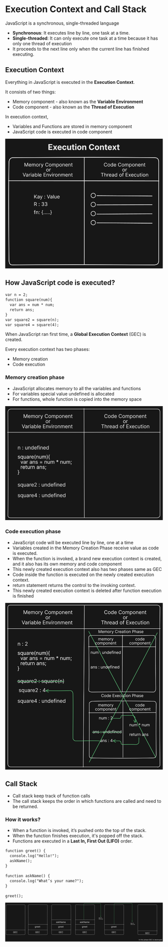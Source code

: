 # Execution Context and Call Stack

JavaScript is a synchronous, single-threaded language

- **Synchronous**: It executes line by line, one task at a time.
- **Single-threaded**: It can only execute one task at a time because it has only one thread of execution
- It proceeds to the next line only when the current line has finished executing.

## Execution Context

Everything in JavaScript is executed in the **Execution Context**.

It consists of two things:

- Memory component - also known as the **Variable Environment**
- Code component - also known as the **Thread of Execution**

In execution context,

- Variables and Functions are stored in memory component
- JavaScript code is executed in code component

![execution context](execution-context.png)

## How JavaScript code is executed?

```JS
var n = 2;
function square(num){
  var ans = num * num;
  return ans;
}
var square2 = square(n);
var square4 = square(4);
```

When JavaScript ran first time, a **Global Execution Context** (GEC) is created.

Every execution context has two phases:

- Memory creation
- Code execution

### Memory creation phase

- JavaScript allocates memory to all the variables and functions
- For variables special value undefined is allocated
- For functions, whole function is copied into the memory space

![Memory creation phase ](image.png)

### Code execution phase

- JavaScript code will be executed line by line, one at a time
- Variables created in the Memory Creation Phase receive value as code is executed.
- When the function is invoked, a brand new execution context is created, and it also has its own
  memory and code component
- This newly created execution context also has two phases same as GEC
- Code inside the function is executed on the newly created execution context.
- return statement returns the control to the invoking context.
- This newly created execution context is deleted after function execution is finished

![Code execution phase](image-1.png)

## Call Stack

- Call stack keep track of function calls
- The call stack keeps the order in which functions are called and need to be returned.

### How it works?

- When a function is invoked, it’s pushed onto the top of the stack.
- When the function finishes execution, it's popped off the stack.
- Functions are executed in a **Last In, First Out (LIFO)** order.

```JS
function greet() {
  console.log("Hello!");
  askName();
}

function askName() {
  console.log("What’s your name?");
}

greet();
```

![Call stack](image-2.png)
